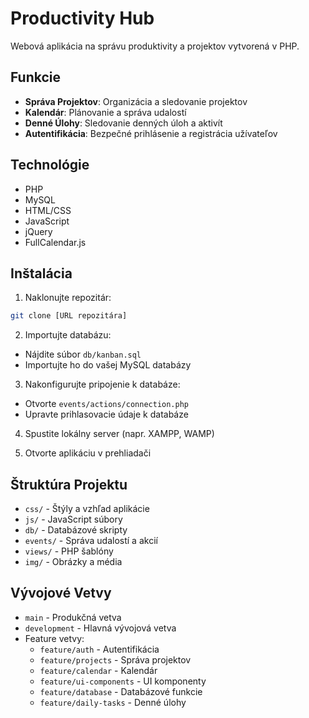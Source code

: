 # Productivity Hub

Webová aplikácia na správu produktivity a projektov vytvorená v PHP.

## Funkcie

- **Správa Projektov**: Organizácia a sledovanie projektov
- **Kalendár**: Plánovanie a správa udalostí
- **Denné Úlohy**: Sledovanie denných úloh a aktivít
- **Autentifikácia**: Bezpečné prihlásenie a registrácia užívateľov

## Technológie

- PHP
- MySQL
- HTML/CSS
- JavaScript
- jQuery
- FullCalendar.js

## Inštalácia

1. Naklonujte repozitár:
```bash
git clone [URL repozitára]
```

2. Importujte databázu:
- Nájdite súbor `db/kanban.sql`
- Importujte ho do vašej MySQL databázy

3. Nakonfigurujte pripojenie k databáze:
- Otvorte `events/actions/connection.php`
- Upravte prihlasovacie údaje k databáze

4. Spustite lokálny server (napr. XAMPP, WAMP)

5. Otvorte aplikáciu v prehliadači

## Štruktúra Projektu

- `css/` - Štýly a vzhľad aplikácie
- `js/` - JavaScript súbory
- `db/` - Databázové skripty
- `events/` - Správa udalostí a akcií
- `views/` - PHP šablóny
- `img/` - Obrázky a média

## Vývojové Vetvy

- `main` - Produkčná vetva
- `development` - Hlavná vývojová vetva
- Feature vetvy:
  - `feature/auth` - Autentifikácia
  - `feature/projects` - Správa projektov
  - `feature/calendar` - Kalendár
  - `feature/ui-components` - UI komponenty
  - `feature/database` - Databázové funkcie
  - `feature/daily-tasks` - Denné úlohy 
